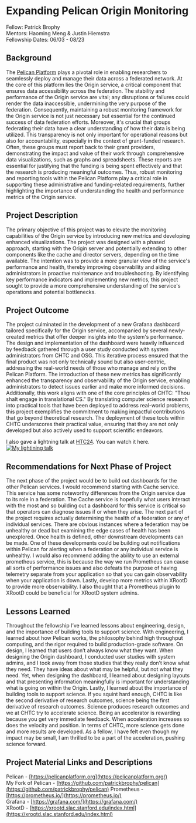 # Expanding Pelican Origin Monitoring

Fellow: Patrick Brophy  
Mentors: Haoming Meng & Justin Hiemstra  
Fellowship Dates: 06/03 \- 08/23

## Background

The [Pelican Platform](https://pelicanplatform.org) plays a pivotal role in enabling researchers to seamlessly deploy and manage their data across a federated network. At the core of this platform lies the Origin service, a critical component that ensures data accessibility across the federation. The stability and performance of the Origin service are vital; any disruptions or failures could render the data inaccessible, undermining the very purpose of the federation. Consequently, maintaining a robust monitoring framework for the Origin service is not just necessary but essential for the continued success of data federation efforts. Moreover, it's crucial that groups federating their data have a clear understanding of how their data is being utilized. This transparency is not only important for operational reasons but also for accountability, especially in the context of grant-funded research. Often, these groups must report back to their grant providers, demonstrating the impact and value of their work through comprehensive data visualizations, such as graphs and spreadsheets. These reports are essential for justifying that the funding is being spent effectively and that the research is producing meaningful outcomes. Thus, robust monitoring and reporting tools within the Pelican Platform play a critical role in supporting these administrative and funding-related requirements, further highlighting the importance of understanding the health and performance metrics of the Origin service.


## Project Description

The primary objective of this project was to elevate the monitoring capabilities of the Origin service by introducing new metrics and developing enhanced visualizations. The project was designed with a phased approach, starting with the Origin server and potentially extending to other components like the cache and director servers, depending on the time available. The intention was to provide a more granular view of the service's performance and health, thereby improving observability and aiding administrators in proactive maintenance and troubleshooting. By identifying key performance indicators and implementing new metrics, this project sought to provide a more comprehensive understanding of the service's operations and potential bottlenecks.

## Project Outcome

The project culminated in the development of a new Grafana dashboard tailored specifically for the Origin service, accompanied by several newly-created metrics that offer deeper insights into the system's performance. The design and implementation of the dashboard were heavily influenced by feedback gathered through a user study conducted with system administrators from CHTC and OSG. This iterative process ensured that the final product was not only technically sound but also user-centric, addressing the real-world needs of those who manage and rely on the Pelican Platform. The introduction of these new metrics has significantly enhanced the transparency and observability of the Origin service, enabling administrators to detect issues earlier and make more informed decisions.  Additionally, this work aligns with one of the core principles of CHTC: "Thou shalt engage in translational CS." By translating computer science research into practical tools that have been deployed to address real-world problems, this project exemplifies the commitment to making impactful contributions that go beyond theoretical research. The deployment of these tools within CHTC underscores their practical value, ensuring that they are not only developed but also actively used to support scientific endeavors.

I also gave a lightning talk at [HTC24](https://agenda.hep.wisc.edu/event/2175/). You can watch it here.
[![My lightining talk](https://img.youtube.com/vi/EeFGRD29fSw/0.jpg)](https://youtu.be/EeFGRD29fSw?si=EIt5mC7xxv8eQZ31&t=972)

## Recommendations for Next Phase of Project

The next phase of the project would be to build out dashboards for the other Pelican services. I would recommend starting with Cache service. This service has some noteworthy differences from the Origin service due to its role in a federation. The Cache service is hopefully what users interact with the most and so building out a dashboard for this service is critical so that operators can diagnose issues if or when they arise. The next part of the project requires actually determining the health of a federation or any of individual services. There are obvious instances where a federation may be unhealthy or dead but examining the edge cases of health has been unexplored. Once health is defined, other downstream developments can be made. One of these developments could be building out notifications within Pelican for alerting when a federation or any individual service is unhealthy. I would also recommend adding the ability to use an external prometheus service, this is because the way we run Prometheus can cause all sorts of performance issues and also defeats the purpose of having telemetry separate from your application so that you can gain observability when your application is down. Lastly, develop more metrics within XRootD to provide more observability. I also thought that a Prometheus plugin to XRootD could be beneficial for XRootD system admins.

## Lessons Learned

Throughout the fellowship I’ve learned lessons about engineering, design, and the importance of building tools to support science. With engineering, I learned about how Pelican works, the philosophy behind high throughput computing, and the rigor required to build production-grade software. On design, I learned that users don’t always know what they want. When designing the Origin dashboard, I conducted user studies with system admins, and I took away from those studies that they really don’t know what they need. They have ideas about what may be helpful, but not what they need. Yet, when designing the dashboard, I learned about designing layouts and that presenting information meaningfully is important for understanding what is going on within the Origin. Lastly, I learned about the importance of building tools to support science. If you squint hard enough, CHTC is like the second derivative of research outcomes, science being the first derivative of research outcomes. Science produces research outcomes and we at CHTC try to accelerate science. Being an accelerator is rewarding because you get very immediate feedback. When acceleration increases so does the velocity and position. In terms of CHTC, more science gets done and more results are developed. As a fellow, I have felt even though my impact may be small, I am thrilled to be a part of the acceleration, pushing science forward.

## Project Material Links and Descriptions

Pelican \- [https://pelicanplatform.org](https://pelicanplatform.org/)  
My Fork of Pelican \- [https://github.com/patrickbrophy/pelican](https://github.com/patrickbrophy/pelican)
Prometheus \- [https://prometheus.io/](https://prometheus.io/)  
Grafana \- [https://grafana.com/](https://grafana.com/)  
XRootD \- [https://xrootd.slac.stanford.edu/index.html](https://xrootd.slac.stanford.edu/index.html)
